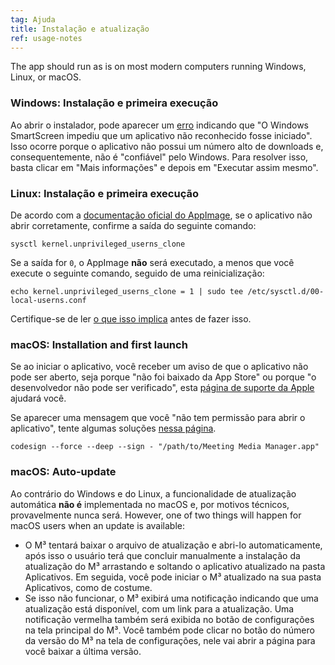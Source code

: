 ```yaml
---
tag: Ajuda
title: Instalação e atualização
ref: usage-notes
---
```


The app should run as is on most modern computers running Windows, Linux, or macOS.

### Windows: Instalação e primeira execução

Ao abrir o instalador, pode aparecer um [erro](assets/img/other/win-smartscreen.png) indicando que "O Windows SmartScreen impediu que um aplicativo não reconhecido fosse iniciado". Isso ocorre porque o aplicativo não possui um número alto de downloads e, consequentemente, não é "confiável" pelo Windows. Para resolver isso, basta clicar em "Mais informações" e depois em "Executar assim mesmo".

### Linux: Instalação e primeira execução

De acordo com a [documentação oficial do AppImage](https://docs.appimage.org/user-guide/troubleshooting/electron-sandboxing.html), se o aplicativo não abrir corretamente, confirme a saída do seguinte comando:

`sysctl kernel.unprivileged_userns_clone`

Se a saída for `0`, o AppImage **não** será executado, a menos que você execute o seguinte comando, seguido de uma reinicialização:

`echo kernel.unprivileged_userns_clone = 1 | sudo tee /etc/sysctl.d/00-local-userns.conf`

Certifique-se de ler [o que isso implica](https://lwn.net/Articles/673597/) antes de fazer isso.

### macOS: Installation and first launch

Se ao iniciar o aplicativo, você receber um aviso de que o aplicativo não pode ser aberto, seja porque "não foi baixado da App Store" ou porque "o desenvolvedor não pode ser verificado", esta [página de suporte da Apple](https://support.apple.com/en-ca/HT202491) ajudará você.

Se aparecer uma mensagem que você "não tem permissão para abrir o aplicativo", tente algumas soluções [nessa página](https://stackoverflow.com/questions/64842819/cant-run-app-because-of-permission-in-big-sur/64895860).

`codesign --force --deep --sign - "/path/to/Meeting Media Manager.app"`

### macOS: Auto-update

Ao contrário do Windows e do Linux, a funcionalidade de atualização automática **não é** implementada no macOS e, por motivos técnicos, provavelmente nunca será. However, one of two things will happen for macOS users when an update is available:

- O M³ tentará baixar o arquivo de atualização e abri-lo automaticamente, após isso o usuário terá que concluir manualmente a instalação da atualização do M³ arrastando e soltando o aplicativo atualizado na pasta Aplicativos. Em seguida, você pode iniciar o M³ atualizado na sua pasta Aplicativos, como de costume.
- Se isso não funcionar, o M³ exibirá uma notificação indicando que uma atualização está disponível, com um link para a atualização. Uma notificação vermelha também será exibida no botão de configurações na tela principal do M³. Você também pode clicar no botão do número da versão do M³ na tela de configurações, nele vai abrir a página para você baixar a última versão.
